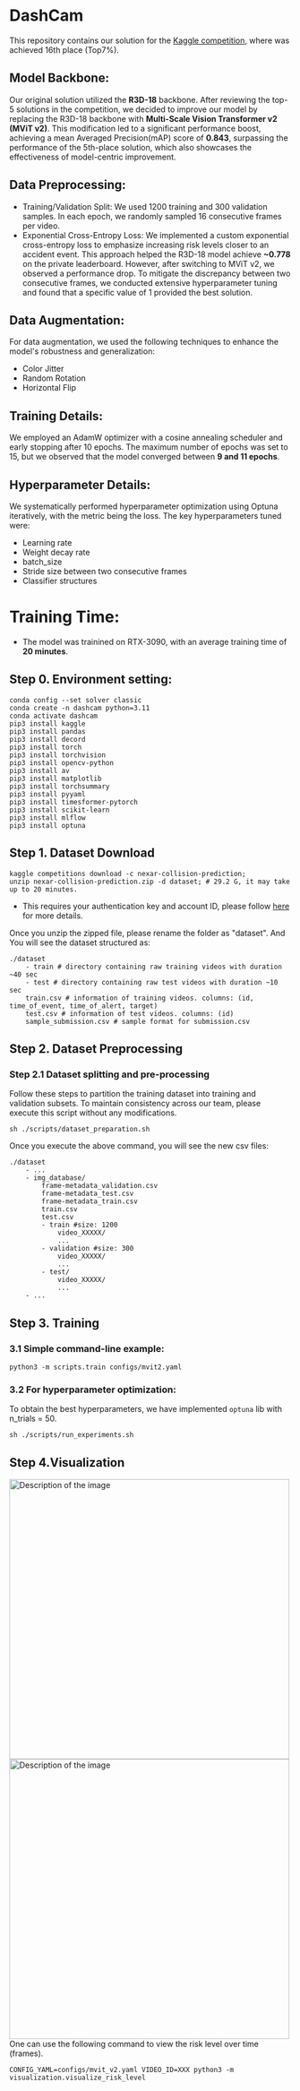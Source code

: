 # DashCam
This repository contains our solution for the [Kaggle competition](https://www.kaggle.com/competitions/nexar-collision-prediction/overview), where was achieved 16th place (Top7%).

## Model Backbone:
Our original solution utilized the **R3D-18** backbone. After reviewing the top-5 solutions in the competition, we decided to improve our model by replacing the R3D-18 backbone with **Multi-Scale Vision Transformer v2 (MViT v2)**. This modification led to a significant performance boost, achieving a mean Averaged Precision(mAP) score of **0.843**, surpassing the performance of the 5th-place solution, which also showcases the effectiveness of model-centric improvement.

## Data Preprocessing:
* Training/Validation Split: We used 1200 training and 300 validation samples. In each epoch, we randomly sampled 16 consecutive frames per video.
* Exponential Cross-Entropy Loss: We implemented a custom exponential cross-entropy loss to emphasize increasing risk levels closer to an accident event. This approach helped the R3D-18 model achieve **~0.778** on the private leaderboard. However, after switching to MViT v2, we observed a performance drop. To mitigate the discrepancy between two consecutive frames, we conducted extensive hyperparameter tuning and found that a specific value of 1 provided the best solution.

## Data Augmentation:
For data augmentation, we used the following techniques to enhance the model's robustness and generalization:
* Color Jitter
* Random Rotation
* Horizontal Flip
  
## Training Details:
We employed an AdamW optimizer with a cosine annealing scheduler and early stopping after 10 epochs. The maximum number of epochs was set to 15, but we observed that the model converged between **9 and 11 epochs**.

## Hyperparameter Details:
We systematically performed hyperparameter optimization using Optuna iteratively, with the metric being the loss. The key hyperparameters tuned were:
* Learning rate
* Weight decay rate
* batch_size
* Stride size between two consecutive frames
* Classifier structures
  
# Training Time:
* The model was trainined on RTX-3090, with an average training time of **20 minutes**. 

## Step 0. Environment setting:

```
conda config --set solver classic
conda create -n dashcam python=3.11
conda activate dashcam
pip3 install kaggle
pip3 install pandas
pip3 install decord 
pip3 install torch 
pip3 install torchvision
pip3 install opencv-python
pip3 install av  
pip3 install matplotlib 
pip3 install torchsummary
pip3 install pyyaml
pip3 install timesformer-pytorch
pip3 install scikit-learn
pip3 install mlflow
pip3 install optuna
```

## Step 1. Dataset Download
```
kaggle competitions download -c nexar-collision-prediction;
unzip nexar-collision-prediction.zip -d dataset; # 29.2 G, it may take up to 20 minutes.
```
* This requires your authentication key and account ID, please follow [here](https://github.com/Kaggle/kaggle-api#download-dataset-files) for more details.

Once you unzip the zipped file, please rename the folder as "dataset". And You will see the dataset structured as:
```
./dataset
    - train # directory containing raw training videos with duration ~40 sec
    - test # directory containing raw test videos with duration ~10 sec
    train.csv # information of training videos. columns: (id, time_of_event, time_of_alert, target)
    test.csv # information of test videos. columns: (id)
    sample_submission.csv # sample format for submission.csv
```

## Step 2. Dataset Preprocessing
### Step 2.1 Dataset splitting and pre-processing 
Follow these steps to partition the training dataset into training and validation subsets. To maintain consistency across our team, please execute this script without any modifications.
```
sh ./scripts/dataset_preparation.sh
```
Once you execute the above command, you will see the new csv files:
```
./dataset
    - ...
    - img_database/
        frame-metadata_validation.csv
        frame-metadata_test.csv
        frame-metadata_train.csv
        train.csv
        test.csv
        - train #size: 1200
            video_XXXXX/
            ...
        - validation #size: 300
            video_XXXXX/
            ...
        - test/
            video_XXXXX/
            ...
    - ...   
```


## Step 3. Training
### 3.1 Simple command-line example:
```
python3 -m scripts.train configs/mvit2.yaml
```
### 3.2 For hyperparameter optimization:
To obtain the best hyperparameters, we have implemented `optuna` lib with n_trials = 50. 
```
sh ./scripts/run_experiments.sh
```


## Step 4.Visualization 

<img src="example/negative.gif" alt="Description of the image" width="500"/>

<img src="example/positive.gif" alt="Description of the image" width="500"/>
One can use the following command to view the risk level over time (frames).

```
CONFIG_YAML=configs/mvit_v2.yaml VIDEO_ID=XXX python3 -m visualization.visualize_risk_level 
```
